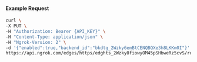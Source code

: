 <!-- Code generated for API Clients. DO NOT EDIT. -->

#### Example Request

```bash
curl \
-X PUT \
-H "Authorization: Bearer {API_KEY}" \
-H "Content-Type: application/json" \
-H "Ngrok-Version: 2" \
-d '{"enabled":true,"backend_id":"bkdtg_2Wzky6emBtCENQBQXe3h8LKKm0I"}' \
https://api.ngrok.com/edges/https/edghts_2Wzky8fiowyOM45pSHbweRz5cvS/routes/edghtsrt_2Wzky8HhU5VMliVuuVQcfYVL5wJ/backend
```
